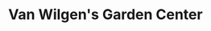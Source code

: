 ---
title: "Van Wilgen's Garden Center"
url: /north-branford/van-wilgens-garden-center/
shop: garden centre
---
